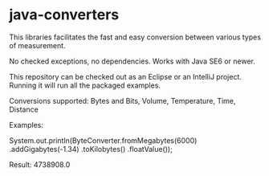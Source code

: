 java-converters
===============

This libraries facilitates the fast and easy conversion between various types of measurement.

No checked exceptions, no dependencies. Works with Java SE6 or newer.

This repository can be checked out as an Eclipse or an IntelliJ project. Running it will run all the packaged examples.

Conversions supported: Bytes and Bits, Volume, Temperature, Time, Distance

Examples:

System.out.println(ByteConverter.fromMegabytes(6000)
				.addGigabytes(-1.34)
				.toKilobytes()
				.floatValue());
				
Result: 4738908.0
